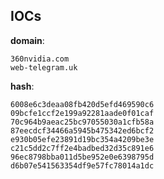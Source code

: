 
## IOCs

__domain__:

```text
360nvidia.com
web-telegram.uk
```
__hash__:

```text
6008e6c3deaa08fb420d5efd469590c6
09bcfe1ccf2e199a92281aade0f01caf
70c964b9aeac25bc97055030a1cfb58a
87eecdcf34466a5945b475342ed6bcf2
e930b05efe23891d19bc354a4209be3e
c21c5dd2c7ff2e4badbed32d35c891e6
96ec8798bba011d5be952e0e6398795d
d6b07e541563354df9e57fc78014a1dc
```